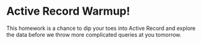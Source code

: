 # Active Record Warmup!

This homework is a chance to dip your toes into Active Record and explore the data before we throw more complicated queries at you tomorrow.

